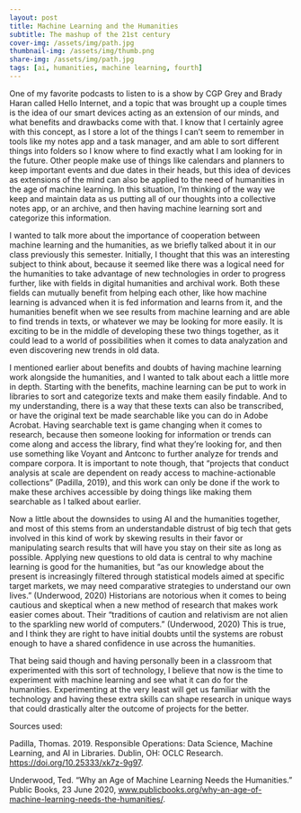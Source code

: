 ```yaml
---
layout: post
title: Machine Learning and the Humanities
subtitle: The mashup of the 21st century
cover-img: /assets/img/path.jpg
thumbnail-img: /assets/img/thumb.png
share-img: /assets/img/path.jpg
tags: [ai, humanities, machine learning, fourth]
---
```


One of my favorite podcasts to listen to is a show by CGP Grey and Brady Haran called Hello Internet, and a topic that was brought up a couple times is the idea of our smart devices acting as an extension of our minds, and what benefits and drawbacks come with that. I know that I certainly agree with this concept, as I store a lot of the things I can’t seem to remember in tools like my notes app and a task manager, and am able to sort different things into folders so I know where to find exactly what I am looking for in the future. Other people make use of things like calendars and planners to keep important events and due dates in their heads, but this idea of devices as extensions of the mind can also be applied to the need of humanities in the age of machine learning. In this situation, I’m thinking of the way we keep and maintain data as us putting all of our thoughts into a collective notes app, or an archive, and then having machine learning sort and categorize this information. 

I wanted to talk more about the importance of cooperation between machine learning and the humanities, as we briefly talked about it in our class previously this semester. Initially, I thought that this was an interesting subject to think about, because it seemed like there was a logical need for the humanities to take advantage of new technologies in order to progress further, like with fields in digital humanities and archival work. Both these fields can mutually benefit from helping each other, like how machine learning is advanced when it is fed information and learns from it, and the humanities benefit when we see results from machine learning and are able to find trends in texts, or whatever we may be looking for more easily. It is exciting to be in the middle of developing these two things together, as it could lead to a world of possibilities when it comes to data analyzation and even discovering new trends in old data. 

I mentioned earlier about benefits and doubts of having machine learning work alongside the humanities, and I wanted to talk about each a little more in depth. Starting with the benefits, machine learning can be put to work in libraries to sort and categorize texts and make them easily findable. And to my understanding, there is a way that these texts can also be transcribed, or have the original text be made searchable like you can do in Adobe Acrobat. Having searchable text is game changing when it comes to research, because then someone looking for information or trends can come along and access the library, find what they’re looking for, and then use something like Voyant and Antconc to further analyze for trends and compare corpora. It is important to note though, that “projects that conduct analysis at scale are dependent on ready access to machine-actionable collections” (Padilla, 2019), and this work can only be done if the work to make these archives accessible by doing things like making them searchable as I talked about earlier.   

Now a little about the downsides to using AI and the humanities together, and most of this stems from an understandable distrust of big tech that gets involved in this kind of work by skewing results in their favor or manipulating search results that will have you stay on their site as long as possible. Applying new questions to old data is central to why machine learning is good for the humanities, but “as our knowledge about the present is increasingly filtered through statistical models aimed at specific target markets, we may need comparative strategies to understand our own lives.” (Underwood, 2020) Historians are notorious when it comes to being cautious and skeptical when a new method of research that makes work easier comes about. Their “traditions of caution and relativism are not alien to the sparkling new world of computers.” (Underwood, 2020) This is true, and I think they are right to have initial doubts until the systems are robust enough to have a shared confidence in use across the humanities. 

That being said though and having personally been in a classroom that experimented with this sort of technology, I believe that now is the time to experiment with machine learning and see what it can do for the humanities. Experimenting at the very least will get us familiar with the technology and having these extra skills can shape research in unique ways that could drastically alter the outcome of projects for the better. 

Sources used: 

Padilla, Thomas. 2019. Responsible Operations: Data Science, Machine Learning, and AI in Libraries. Dublin, OH: OCLC Research. https://doi.org/10.25333/xk7z-9g97. 

Underwood, Ted. “Why an Age of Machine Learning Needs the Humanities.” Public Books, 23 June 2020, www.publicbooks.org/why-an-age-of-machine-learning-needs-the-humanities/. 


